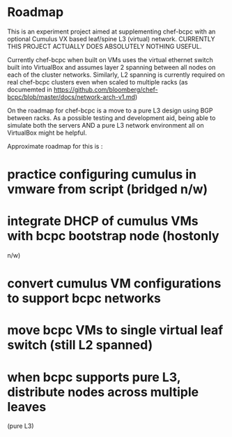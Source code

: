 # Roadmap

This is an experiment project aimed at supplementing chef-bcpc with an
optional Cumulus VX based leaf/spine L3 (virtual) network. CURRENTLY
THIS PROJECT ACTUALLY DOES ABSOLUTELY NOTHING USEFUL.

Currently chef-bcpc when built on VMs uses the virtual ethernet switch
built into VirtualBox and assumes layer 2 spanning between all nodes
on each of the cluster networks. Similarly, L2 spanning is currently
required on real chef-bcpc clusters even when scaled to multiple racks
(as documemted in
https://github.com/bloomberg/chef-bcpc/blob/master/docs/network-arch-v1.md)

On the roadmap for chef-bcpc is a move to a pure L3 design using BGP
between racks. As a possible testing and development aid, being able
to simulate both the servers AND a pure L3 network environment all on
VirtualBox might be helpful.

Approximate roadmap for this is :

# practice configuring cumulus in vmware from script (bridged n/w)

# integrate DHCP of cumulus VMs with bcpc bootstrap node (hostonly
  n/w)

# convert cumulus VM configurations to support bcpc networks

# move bcpc VMs to single virtual leaf switch (still L2 spanned)

# when bcpc supports pure L3, distribute nodes across multiple leaves
  (pure L3)